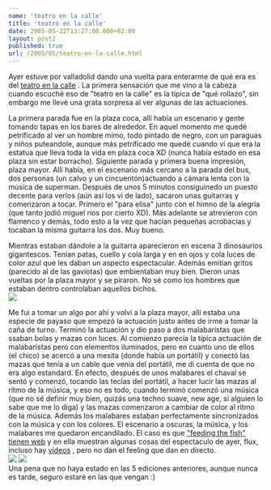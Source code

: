 ```yaml
---
name: 'teatro en la calle'
title: 'teatro en la calle'
date: 2005-05-22T13:27:00.000+02:00
layout: post2
published: true
url: /2005/05/teatro-en-la-calle.html
---
```


Ayer estuve por valladolid dando una vuelta para enterarme de qué era es del [teatro en la calle](http://www.fmcva.org/2005/tcalle05/index.html) . La primera sensación que me vino a la cabeza cuando escuché eso de "teatro en la calle" es la típica de "qué rollazo", sin embargo me llevé una grata sorpresa al ver algunas de las actuaciones.  
  
La primera parada fue en la plaza coca, allí había un escenario y gente tomando tapas en los bares de alrededor. En aquel momento me quedé petrificado al ver un hombre mimo, todo pintado de negro, con un paraguas y niños puteandole, aunque más petrificado me quedé cuando vi que era la estatua que lleva toda la vida en plaza coca XD (nunca había estado en esa plaza sin estar borracho). Siguiente parada y primera buena impresión, plaza mayor. Allí había, en el escenario más cercano a la parada del bus, dos personas (un calvo y un cincuentón)actuando a cámara lenta con la música de superman. Después de unos 5 minutos consiguinedo un puesto decente para verlos (aún así los vi de lado), sacaron unas guitarras y comenzaron a tocar. Primero el "para elisa" junto con el himno de la alegría (que tanto jodió miguel rios por cierto XD). Más adelante se atrevieron con flamenco y demás, todo esto a la vez que hacían pequeñas acrobacias y tocaban la misma guitarra los dos. Muy bueno.  
  
Mientras estaban dándole a la guitarra aparecieron en escena 3 dinosaurios gigantescos. Tenían patas, cuello y cola larga y en en ojos y cola luces de color azul que les daban un aspecto espectacular. Además emitían gritos (parecido al de las gaviotas) que embientaban muy bien. Dieron unas vueltas por la plaza mayor y se piraron. No sé como los hombres que estaban dentro controlaban aquellos bichos.  
![](http://www.fmcva.org/2005/tcalle05/images/saurus.jpg)  
  
Me fui a tomar un algo por ahí y volví a la plaza mayor, allí estaba una especie de payaso que empezó la actuación justo antes de irme a tomar la caña de turno. Terminó la actuación y dio paso a dos malabaristas que ssaban bolas y mazas con luces. Al comienzo parecía la típica actuación de malabaristas pero con elementos iluminados, pero en cuanto uno de ellos (el chico) se acercó a una mesita (donde había un portátil) y conectó las mazas que tenía a un cable que venía del portátil, me di cuenta de que no era algo estandard. En efecto, después de unos malabares el chaval se sentó y comenzó, tocando las teclas del portátil, a hacer lucir las mazas al ritmo de la música, y eso no es todo, cuando terminó comenzó una música (que no sé definir muy bien, quizás una techno suave, new age, si alguien lo sabe que me lo diga) y las mazas comenzaron a cambiar de color al ritmo de la música. Además los malabares estaban perfectamente sincronizados con la música y con los colores. El escenario a oscuras, la música, y los malabares me quedaron encandilado. El caso es que ["feeding the fish" tienen web](http://www.feedingthefish.com/index.htm) y en ella muestran algunas cosas del espectaculo de ayer, flux, incluso hay [videos](http://www.feedingthefish.com/video.htm) , pero no dan el feeling que dan en directo.  
![](http://www.feedingthefish.com/hundred/swngblr.jpg) ![](http://www.feedingthefish.com/hundred/sevnsq.jpg)  
Una pena que no haya estado en las 5 ediciones anteriores, aunque nunca es tarde, seguro estaré en las que vengan :)